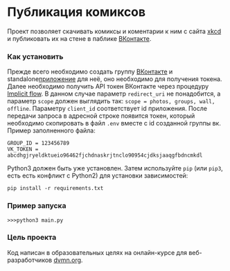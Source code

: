 # Публикация комиксов

Проект позволяет скачивать комиксы и коментарии к ним с сайта [xkcd](https://xkcd.com/) и публиковать их на стене в паблике [ВКонтакте](https://vk.com).


### Как установить

Прежде всего необходимо создать группу [ВКонтакте](https://vk.com) и standalone[приложение](https://vk.com/dev) для неё, оно необходимо для получения токена.
Далее необходимо получить API токен ВКонтакте через процедуру [Implicit flow](https://vk.com/dev/implicit_flow_user). 
В данном случае параметр `redirect_uri` не понадобится, а параметр `scope` должен выглядить так: `scope = photos, groups, wall, offline`.
Параметру `client_id` соответствует id приложения. После передачи запроса в адресной строке появится токен, который необходимо 
скопировать в файл `.env` вместе с id созданной группы вк. Пример заполненного файла:
```
GROUP_ID = 123456789
VK_TOKEN = abcdhgjryeldktueio96462fjchdnaskrjtnclo90954cjdksjaaqgfbdncmkdl
```
Python3 должен быть уже установлен. 
Затем используйте `pip` (или `pip3`, есть есть конфликт с Python2) для установки зависимостей:
```
pip install -r requirements.txt
```
### Пример запуска
```
>>>python3 main.py
```
### Цель проекта

Код написан в образовательных целях на онлайн-курсе для веб-разработчиков [dvmn.org](https://dvmn.org/).